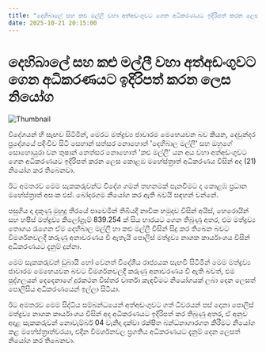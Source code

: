 ```yaml
---
title: "දෙහිබාලේ සහ කළු මල්ලී වහා අත්අඩංගුවට ගෙන අධිකරණයට ඉදිරිපත් කරන ලෙස නියෝග"
date: 2025-10-21 20:15:00
---
```


# දෙහිබාලේ සහ කළු මල්ලී වහා අත්අඩංගුවට ගෙන අධිකරණයට ඉදිරිපත් කරන ලෙස නියෝග

![Thumbnail](https://helakuru.sgp1.cdn.digitaloceanspaces.com/esana/images/lib/court-2.jpg)

විදේශයන් හි සැඟව සිටිමින්, මෙරට මත්ද්‍රව්‍ය ජාවාරම මෙහෙයවන බව කියන, දෙවුන්දර ප්‍රදේශයේ පදිංචිව සිටි සෙහාන් සත්සර නොහොත් 'දෙහිබාල මල්ලී' සහ ඔහුගේ සොහොයුරා වන තුෂාන් නෙත්සර නොහොත් 'කළු මල්ලී' යන අය වහා අත්අඩංගුවට ගෙන අධිකරණයට ඉදිරිපත් කරන ලෙස කොළඹ මහේස්ත්‍රාත් අධිකරණය විසින් අද (21) නියෝග කර තිබෙනවා.

ඊට අමතරව මෙම සැකකරුවන්ට විදේශ ගමන් තහනමක් පැනවීමට ද කොළඹ ප්‍රධාන මහේස්ත්‍රාත් අසංක එස්. බෝදරගම නියෝග කර ඇති බවයි සඳහන් වන්නේ.

පසුගිය දා දකුණු මුහුදු තීරයේ පාවෙමින් තිබියදී නාවික හමුදාව විසින් අයිස්, හෙරොයින් සහ හෂීස් මත්ද්‍රව්‍ය කිලෝග්‍රෑම් 839.254 ක් සිය භාරයට ගෙන තිබුණු අතර, එම මත්ද්‍රව්‍ය තොගය රැගෙන ඒම දෙහිබාල මල්ලී හා කළු මල්ලී විසින් සිදු කර තිබෙන බවට විමර්ශනවලදී කරුණු අනාවරණය වී ඇතැයි පොලිස් මත්ද්‍රව්‍ය නාශක කාර්යාංශය විසින් අධිකරණයට දැනුම් දුන්නා.

මෙම සැකකරුවන් ඩුබායි හෝ වෙනත් විදේශීය රාජ්‍යයක සැඟවී සිටිමින් මෙම මත්ද්‍රව්‍ය ජාවාරම මෙහෙයවන බවට විමර්ශනවලදී කරුණු අනාවරණය වී ඇති බවත්, එම පුද්ගලයන් දෙදෙනාගේ දුරකථන විස්තර වාර්තා කැඳවීමට නියෝගයක් ලබා දෙන ලෙසත් පොලිසිය අධිකරණයෙන් ඉල්ලා සිටියා.

ඊට අමතරව මෙම සිද්ධිය සම්බන්ධයෙන් අත්අඩංගුවට ගත් ධීවරයන් පස් දෙනා පොලිස් මත්ද්‍රව්‍ය නාශක කාර්යාංශය විසින් අද අධිකරණයට ඉදිරිපත් කර තිබුණු අතර, ඒ අනුව අදාළ සැකකරුවන් නොවැම්බර් 04 වැනිදා දක්වා රක්ෂිත බන්ධනාගාරගත කිරීමට නියෝග කළ මහේස්ත්‍රාත්වරයා, එදින විමර්ශනවල ප්‍රගතිය අධිකරණයට දැනුම් දෙන ලෙසත් නියෝග කර තිබෙනවා.

